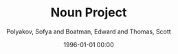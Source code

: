 ---
layout: post
title: Noun Project

date: 1996-01-01 00:00
author: Polyakov, Sofya and Boatman, Edward and Thomas, Scott
journal: Noun Project Free Icons &amp; Stock Photos for Everything

year: 2010
---
